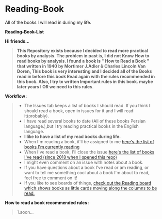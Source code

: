 # Reading-Book
All of the books I will read in during my life.

**Reading-Book-List**

**Hi friends...**
>**This Repository exists because I decided to read more practical books by analysis.
> The problem in past is, I did not Know How to read books by analysis.
>  I found a book is " How to Read a Book " that written in 1940 by Mortimer J.Adler & Charles Lincoln Van Doren,
>   This book is very interesting and I decided all of the Books read in before this book Read again with the rules recommended in this book.
>    Also, I try to written Important rules in this book. maybe later years I OR we need to this rules.**


**Workflow :**
>    - The Issues tab keeps a list of books I should read. If you think I should read a book, open in issues for it and I will read it(probably).
>    - I have read several books to date (All of these books Persian language.),but I try reading practical books in the English language.
>    - **I like to have a list of my read books during life.** 
>    - When I'm reading a book, it'll be assigned to me [here's the list of books I'm currently reading]()
>    - When I've read a book, I'll close the issue [here's the list of books I've read (since 2018 when I opened this repo)]()
>    - I might even comment on an issue with notes about a book.
>    - If you have questions about a book I've read or am reading, or want to tell me something cool about a book I'm about to read, feel free to comment on it! 
>    - If you like to see boards of things, [check out the Reading board which shows books as little cards moving along the columns to be read.]()

**How to read a book recommended rules :**
>1.soon...
